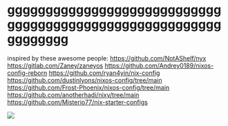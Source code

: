 # gggggggggggggggggggggggggggggggggggggggggggggggggggggggggggggggg
inspired by these awesome people:
https://github.com/NotAShelf/nyx
https://gitlab.com/Zaney/zaneyos
https://github.com/Andrey0189/nixos-config-reborn
https://github.com/ryan4yin/nix-config
https://github.com/dustinlyons/nixos-config/tree/main
https://github.com/Frost-Phoenix/nixos-config/tree/main
https://github.com/anotherhadi/nixy/tree/main
https://github.com/Misterio77/nix-starter-configs

![](https://pbs.twimg.com/media/GS9S3h1X0AAaH_D?format=jpg&name=small)